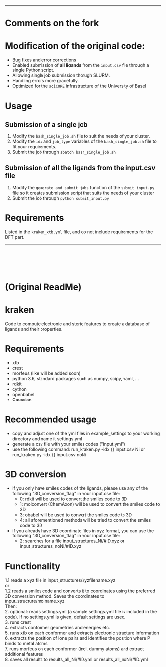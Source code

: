 ********************************************************************
# **Comments on the fork**

# Modification of the original code:
- Bug fixes and error corrections
- Enabled submission of **all ligands** from the `input.csv` file through a single Python script.
- Allowing single job submission thorugh SLURM.
- Handling errors more gracefully.
- Optimized for the `sciCORE` infrastructure of the University of Basel

# Usage
## Submission of a single job
1. Modify the `bash_single_job.sh` file to suit the needs of your cluster.
2. Modify the `idx` and `job_type` variables of the `bash_single_job.sh` file to fit your requirements.
3. Submit the job through `sbatch bash_single_job.sh`

## Submission of all the ligands from the input.csv file
1. Modify the `generate_and_submit_jobs` function of the `submit_input.py` file so it creates submission script that suits the needs of your cluster
2. Submit the job through `python submit_input.py`

# Requirements

Listed in the `kraken_xtb.yml` file, and do not include requirements for the DFT part.
********************************************************************

<br><br><br><br>
# (Original ReadMe)

# kraken
Code to compute electronic and steric features to create a database of ligands and their properties.

# Requirements
- xtb
- crest
- morfeus (like will be added soon)
- python 3.6, standard packages such as numpy, scipy, yaml, ...
- rdkit
- cython
- openbabel
- Gaussian

# Recommended usage
- copy and adjust one of the yml files in example_settings to your working directory and name it settings.yml
- generate a csv file with your smiles codes ("input.yml")
- use the following command:
run_kraken.py -idx {} input.csv Ni
or
run_kraken.py -idx {} input.csv noNi

# 3D conversion
- if you only have smiles codes of the ligands, please use any of the following "3D_conversion_flag" in your input.csv file:
  - 0: rdkit will be used to convert the smiles code to 3D
  - 1: molconvert (ChemAxon) will be used to convert the smiles code to 3D
  - 3: obabel will be used to convert the smiles code to 3D
  - 4: all aforementioned methods will be tried to convert the smiles code to 3D
- if you already have 3D coordinate files in xyz format, you can use the following "3D_conversion_flag" in your input.csv file:
  - 2: searches for a file input_structures_Ni/#ID.xyz or input_structures_noNi/#ID.xyz

# Functionality
1.1 reads a xyz file in input_structures/xyzfilename.xyz  
or  
1.2 reads a smiles code and converts it to coordinates using the preferred 3D conversion method. Saves the coordinates to input_structure/molname.xyz  
Then:  
2. optional: reads settings.yml (a sample settings.yml file is included in the code). If no settings.yml is given, default settings are used.  
3. runs crest  
4. extracts conformer geometries and energies etc.  
5. runs xtb on each conformer and extracts electronic structure information  
6. extracts the position of lone pairs and identifies the position where P binds to metal atoms  
7. runs morfeus on each conformer (incl. dummy atoms) and extract additional features  
8. saves all results to results_all_Ni/#ID.yml or results_all_noNi/#ID.yml  






